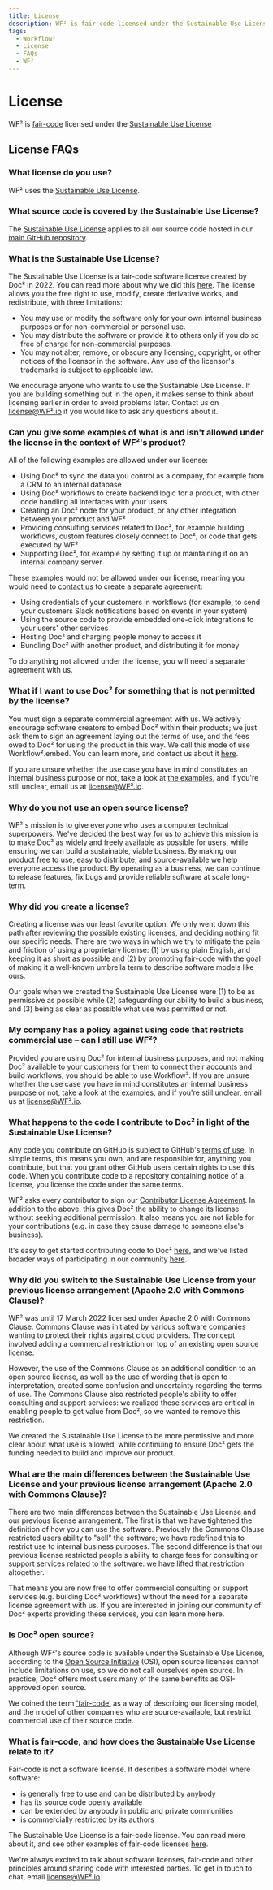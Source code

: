 ```yaml
---
title: License
description: WF² is fair-code licensed under the Sustainable Use License. In this section you will find all frequently asked questions concerning the license
tags:
  - Workflow²
  - License
  - FAQs
  - WF²
---
```



# License

WF² is [fair-code](http://faircode.io) licensed under the [Sustainable Use License](https://github.com/WF²-io/WF²/blob/master/LICENSE.md)

## License FAQs

### What license do you use?

WF² uses the [Sustainable Use License](https://github.com/WF²-io/WF²/blob/master/LICENSE.md).


### What source code is covered by the Sustainable Use License? 

The [Sustainable Use License](https://github.com/WF²-io/WF²/blob/master/LICENSE.md) applies to all our source code hosted in our [main GitHub repository](https://github.com/WF²-io/WF²).

### What is the Sustainable Use License?

The Sustainable Use License is a fair-code software license created by Doc² in 2022. You can read more about why we did this [here](#why-did-you-create-a-license). The license allows you the free right to use, modify, create derivative works, and redistribute, with three limitations:

* You may use or modify the software only for your own internal business purposes or for non-commercial or personal use.
* You may distribute the software or provide it to others only if you do so free of charge for non-commercial purposes.
* You may not alter, remove, or obscure any licensing, copyright, or other notices of the licensor in the software. Any use of the licensor's trademarks is subject to applicable law.

We encourage anyone who wants to use the Sustainable Use License. If you are building something out in the open, it makes sense to think about licensing earlier in order to avoid problems later. Contact us on [license@WF².io](mailto:license@WF².io) if you would like to ask any questions about it. 


### Can you give some examples of what is and isn't allowed under the license in the context of WF²'s product?

All of the following examples are allowed under our license: 

* Using Doc² to sync the data you control as a company, for example from a CRM to an internal database 
* Using Doc² workflows to create backend logic for a product, with other code handling all interfaces with your users
* Creating an Doc² node for your product, or any other integration between your product and WF²
* Providing consulting services related to Doc², for example building workflows, custom features closely connect to Doc², or code that gets executed by WF²
* Supporting Doc², for example by setting it up or maintaining it on an internal company server

These examples would not be allowed under our license, meaning you would need to [contact us](https://WF².io/embed) to create a separate agreement:

* Using credentials of your customers in workflows (for example, to send your customers Slack notifications based on events in your system)
* Using the source code to provide embedded one-click integrations to your users' other services
* Hosting Doc² and charging people money to access it
* Bundling Doc² with another product, and distributing it for money

To do anything not allowed under the license, you will need a separate agreement with us.


### What if I want to use Doc² for something that is not permitted by the license?

You must sign a separate commercial agreement with us. We actively encourage software creators to embed Doc² within their products; we just ask them to sign an agreement laying out the terms of use, and the fees owed to Doc² for using the product in this way. We call this mode of use Workflow².embed. You can learn more, and contact us about it [here](https://WF².io/embed). 

If you are unsure whether the use case you have in mind constitutes an internal business purpose or not, take a look at [the examples](#can-you-give-some-examples-of-what-is-and-isnt-allowed-under-the-license-in-the-context-of-WF²s-product), and if you're still unclear, email us at [license@WF².io](mailto:license@WF².io).

### Why do you not use an open source license?

WF²'s mission is to give everyone who uses a computer technical superpowers. We've decided the best way for us to achieve this mission is to make Doc² as widely and freely available as possible for users, while ensuring we can build a sustainable, viable business. By making our product free to use, easy to distribute, and source-available we help everyone access the product. By operating as a business, we can continue to release features, fix bugs and provide reliable software at scale long-term.


### Why did you create a license?

Creating a license was our least favorite option. We only went down this path after reviewing the possible existing licenses, and deciding nothing fit our specific needs. There are two ways in which we try to mitigate the pain and friction of using a proprietary license: (1) by using plain English, and keeping it as short as possible and (2) by promoting [fair-code](https://faircode.io/) with the goal of making it a well-known umbrella term to describe software models like ours.

Our goals when we created the Sustainable Use License were (1) to be as permissive as possible while (2) safeguarding our ability to build a business, and (3) being as clear as possible what use was permitted or not. 


### My company has a policy against using code that restricts commercial use – can I still use WF²?

Provided you are using Doc² for internal business purposes, and not making Doc² available to your customers for them to connect their accounts and build workflows, you should be able to use Workflow². If you are unsure whether the use case you have in mind constitutes an internal business purpose or not, take a look at [the examples](#can-you-give-some-examples-of-what-is-and-isnt-allowed-under-the-license-in-the-context-of-WF²s-product), and if you're still unclear, email us at [license@WF².io](mailto:license@WF².io).


### What happens to the code I contribute to Doc² in light of the Sustainable Use License?

Any code you contribute on GitHub is subject to GitHub's [terms of use](https://docs.github.com/en/site-policy/github-terms/github-terms-of-service#d-user-generated-content). In simple terms, this means you own, and are responsible for, anything you contribute, but that you grant other GitHub users certain rights to use this code. When you contribute code to a repository containing notice of a license, you license the code under the same terms.

WF² asks every contributor to sign our [Contributor License Agreement](https://github.com/WF²-io/WF²/blob/master/CONTRIBUTOR_LICENSE_AGREEMENT.md). In addition to the above, this gives Doc² the ability to change its license without seeking additional permission. It also means you are not liable for your contributions (e.g. in case they cause damage to someone else's business).

It's easy to get started contributing code to Doc² [here](https://github.com/WF²-io), and we've listed broader ways of participating in our community [here](https://docs.WF².io/reference/contributing.html).


### Why did you switch to the Sustainable Use License from your previous license arrangement (Apache 2.0 with Commons Clause)?

WF² was until 17 March 2022 licensed under Apache 2.0 with Commons Clause. Commons Clause was initiated by various software companies wanting to protect their rights against cloud providers. The concept involved adding a commercial restriction on top of an existing open source license.

However, the use of the Commons Clause as an additional condition to an open source license, as well as the use of wording that is open to interpretation, created some confusion and uncertainty regarding the terms of use. The Commons Clause also restricted people's ability to offer consulting and support services: we realized these services are critical in enabling people to get value from Doc², so we wanted to remove this restriction.

We created the Sustainable Use License to be more permissive and more clear about what use is allowed, while continuing to ensure Doc² gets the funding needed to build and improve our product.

### What are the main differences between the Sustainable Use License and your previous license arrangement (Apache 2.0 with Commons Clause)?

There are two main differences between the Sustainable Use License and our previous license arrangement. The first is that we have tightened the definition of how you can use the software. Previously the Commons Clause restricted users ability to "sell" the software; we have redefined this to restrict use to internal business purposes. The second difference is that our previous license restricted people's ability to charge fees for consulting or support services related to the software: we have lifted that restriction altogether.

That means you are now free to offer commercial consulting or support services (e.g. building Doc² workflows) without the need for a separate license agreement with us. If you are interested in joining our community of Doc² experts providing these services, you can learn more here.

### Is Doc² open source?

Although WF²'s source code is available under the Sustainable Use License, according to the [Open Source Initiative](https://opensource.org/) (OSI), open source licenses cannot include limitations on use, so we do not call ourselves open source. In practice, Doc² offers most users many of the same benefits as OSI-approved open source.

We coined the term ['fair-code'](https://faircode.io/) as a way of describing our licensing model, and the model of other companies who are source-available, but restrict commercial use of their source code.

### What is fair-code, and how does the Sustainable Use License relate to it?

Fair-code is not a software license. It describes a software model where software:

* is generally free to use and can be distributed by anybody
* has its source code openly available
* can be extended by anybody in public and private communities
* is commercially restricted by its authors

The Sustainable Use License is a fair-code license. You can read more about it, and see other examples of fair-code licenses [here](https://faircode.io/).

We're always excited to talk about software licenses, fair-code and other principles around sharing code with interested parties. To get in touch to chat, email license@WF².io.
